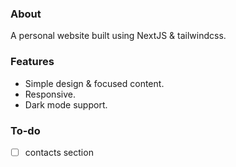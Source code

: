 ### About
A personal website built using NextJS & tailwindcss.

### Features
- Simple design & focused content.
- Responsive.
- Dark mode support.

### To-do
- [ ] contacts section